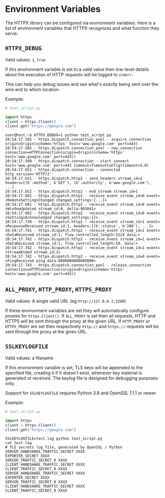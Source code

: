 Environment Variables
=====================

The HTTPX library can be configured via environment variables.
Here is a list of environment variables that HTTPX recognizes
and what function they serve:

`HTTPX_DEBUG`
-----------

Valid values: `1`, `true`

If this environment variable is set to a valid value then low-level
details about the execution of HTTP requests will be logged to `stderr`.

This can help you debug issues and see what's exactly being sent
over the wire and to which location.

Example:

```python
# test_script.py

import httpx
client = httpx.Client()
client.get("https://google.com")
```

```console
user@host:~$ HTTPX_DEBUG=1 python test_script.py
20:54:17.585 - httpx.dispatch.connection_pool - acquire_connection origin=Origin(scheme='https' host='www.google.com' port=443)
20:54:17.585 - httpx.dispatch.connection_pool - new_connection connection=HTTPConnection(origin=Origin(scheme='https' host='www.google.com' port=443))
20:54:17.590 - httpx.dispatch.connection - start_connect host='www.google.com' port=443 timeout=TimeoutConfig(timeout=5.0)
20:54:17.651 - httpx.dispatch.connection - connected http_version='HTTP/2'
20:54:17.651 - httpx.dispatch.http2 - send_headers stream_id=1 headers=[(b':method', b'GET'), (b':authority', b'www.google.com'), ...]
20:54:17.652 - httpx.dispatch.http2 - end_stream stream_id=1
20:54:17.681 - httpx.dispatch.http2 - receive_event stream_id=0 event=<RemoteSettingsChanged changed_settings:{...}>
20:54:17.681 - httpx.dispatch.http2 - receive_event stream_id=0 event=<WindowUpdated stream_id:0, delta:983041>
20:54:17.682 - httpx.dispatch.http2 - receive_event stream_id=0 event=<SettingsAcknowledged changed_settings:{}>
20:54:17.739 - httpx.dispatch.http2 - receive_event stream_id=1 event=<ResponseReceived stream_id:1, headers:[(b':status', b'200'), ...]>
20:54:17.741 - httpx.dispatch.http2 - receive_event stream_id=1 event=<DataReceived stream_id:1, flow_controlled_length:5224 data:>
20:54:17.742 - httpx.dispatch.http2 - receive_event stream_id=1 event=<DataReceived stream_id:1, flow_controlled_length:59, data:>
20:54:17.742 - httpx.dispatch.http2 - receive_event stream_id=1 event=<StreamEnded stream_id:1>
20:54:17.742 - httpx.dispatch.http2 - receive_event stream_id=0 event=<PingReceived ping_data:0000000000000000>
20:54:17.743 - httpx.dispatch.connection_pool - release_connection connection=HTTPConnection(origin=Origin(scheme='https' host='www.google.com' port=443))
```

`ALL_PROXY`, `HTTP_PROXY`, `HTTPS_PROXY`
---------------------------

Valid values: A single valid URL (eg `http://127.0.0.1:3200`)

If these environment variables are set they will automatically
configure proxies for `httpx.Client()`.  If `ALL_PROXY` is set
then all requests, HTTP and HTTPS will be sent through the proxy
at the given URL.  If `HTTP_PROXY` or `HTTPS_PROXY` are set then
respectively `http://` and `https://` requests will be sent through
the proxy at the given URL.

`SSLKEYLOGFILE`
-----------

Valid values: a filename

If this environment variable is set, TLS keys will be appended to the specified file, creating it if it doesn't exist, whenever key material is generated or received. The keylog file is designed for debugging purposes only.

Support for `SSLKEYLOGFILE` requires Python 3.8 and OpenSSL 1.1.1 or newer.

Example:

```python
# test_script.py

import httpx
client = httpx.Client()
client.get("https://google.com")
```

```console
SSLKEYLOGFILE=test.log python test_script.py
cat test.log
# TLS secrets log file, generated by OpenSSL / Python
SERVER_HANDSHAKE_TRAFFIC_SECRET XXXX
EXPORTER_SECRET XXXX
SERVER_TRAFFIC_SECRET_0 XXXX
CLIENT_HANDSHAKE_TRAFFIC_SECRET XXXX
CLIENT_TRAFFIC_SECRET_0 XXXX
SERVER_HANDSHAKE_TRAFFIC_SECRET XXXX
EXPORTER_SECRET XXXX
SERVER_TRAFFIC_SECRET_0 XXXX
CLIENT_HANDSHAKE_TRAFFIC_SECRET XXXX
CLIENT_TRAFFIC_SECRET_0 XXXX
```
